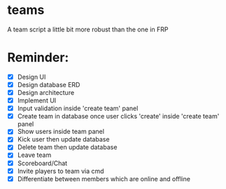 # teams
A team script a little bit more robust than the one in FRP

# Reminder:
- [x] Design UI
- [x] Design database ERD
- [x] Design architecture
- [x] Implement UI
- [x] Input validation inside 'create team' panel
- [X] Create team in database once user clicks 'create' inside 'create team' panel
- [X] Show users inside team panel
- [X] Kick user then update database
- [X] Delete team then update database
- [X] Leave team
- [X] Scoreboard/Chat
- [X] Invite players to team via cmd
- [X] Differentiate between members which are online and offline